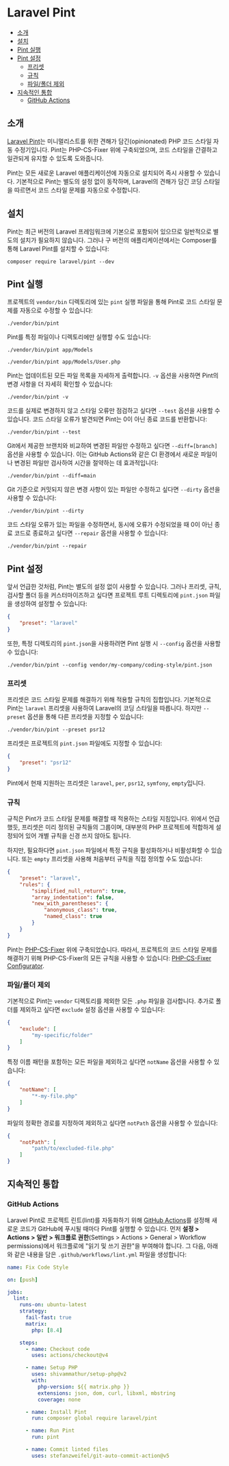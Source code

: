 # Laravel Pint

- [소개](#introduction)
- [설치](#installation)
- [Pint 실행](#running-pint)
- [Pint 설정](#configuring-pint)
    - [프리셋](#presets)
    - [규칙](#rules)
    - [파일/폴더 제외](#excluding-files-or-folders)
- [지속적인 통합](#continuous-integration)
    - [GitHub Actions](#running-tests-on-github-actions)

<a name="introduction"></a>
## 소개

[Laravel Pint](https://github.com/laravel/pint)는 미니멀리스트를 위한 견해가 담긴(opinionated) PHP 코드 스타일 자동 수정기입니다. Pint는 PHP-CS-Fixer 위에 구축되었으며, 코드 스타일을 간결하고 일관되게 유지할 수 있도록 도와줍니다.

Pint는 모든 새로운 Laravel 애플리케이션에 자동으로 설치되어 즉시 사용할 수 있습니다. 기본적으로 Pint는 별도의 설정 없이 동작하며, Laravel의 견해가 담긴 코딩 스타일을 따르면서 코드 스타일 문제를 자동으로 수정합니다.

<a name="installation"></a>
## 설치

Pint는 최근 버전의 Laravel 프레임워크에 기본으로 포함되어 있으므로 일반적으로 별도의 설치가 필요하지 않습니다. 그러나 구 버전의 애플리케이션에서는 Composer를 통해 Laravel Pint를 설치할 수 있습니다:

```shell
composer require laravel/pint --dev
```

<a name="running-pint"></a>
## Pint 실행

프로젝트의 `vendor/bin` 디렉토리에 있는 `pint` 실행 파일을 통해 Pint로 코드 스타일 문제를 자동으로 수정할 수 있습니다:

```shell
./vendor/bin/pint
```

Pint를 특정 파일이나 디렉토리에만 실행할 수도 있습니다:

```shell
./vendor/bin/pint app/Models

./vendor/bin/pint app/Models/User.php
```

Pint는 업데이트된 모든 파일 목록을 자세하게 출력합니다. `-v` 옵션을 사용하면 Pint의 변경 사항을 더 자세히 확인할 수 있습니다:

```shell
./vendor/bin/pint -v
```

코드를 실제로 변경하지 않고 스타일 오류만 점검하고 싶다면 `--test` 옵션을 사용할 수 있습니다. 코드 스타일 오류가 발견되면 Pint는 0이 아닌 종료 코드를 반환합니다:

```shell
./vendor/bin/pint --test
```

Git에서 제공한 브랜치와 비교하여 변경된 파일만 수정하고 싶다면 `--diff=[branch]` 옵션을 사용할 수 있습니다. 이는 GitHub Actions와 같은 CI 환경에서 새로운 파일이나 변경된 파일만 검사하여 시간을 절약하는 데 효과적입니다:

```shell
./vendor/bin/pint --diff=main
```

Git 기준으로 커밋되지 않은 변경 사항이 있는 파일만 수정하고 싶다면 `--dirty` 옵션을 사용할 수 있습니다:

```shell
./vendor/bin/pint --dirty
```

코드 스타일 오류가 있는 파일을 수정하면서, 동시에 오류가 수정되었을 때 0이 아닌 종료 코드로 종료하고 싶다면 `--repair` 옵션을 사용할 수 있습니다:

```shell
./vendor/bin/pint --repair
```

<a name="configuring-pint"></a>
## Pint 설정

앞서 언급한 것처럼, Pint는 별도의 설정 없이 사용할 수 있습니다. 그러나 프리셋, 규칙, 검사할 폴더 등을 커스터마이즈하고 싶다면 프로젝트 루트 디렉토리에 `pint.json` 파일을 생성하여 설정할 수 있습니다:

```json
{
    "preset": "laravel"
}
```

또한, 특정 디렉토리의 `pint.json`을 사용하려면 Pint 실행 시 `--config` 옵션을 사용할 수 있습니다:

```shell
./vendor/bin/pint --config vendor/my-company/coding-style/pint.json
```

<a name="presets"></a>
### 프리셋

프리셋은 코드 스타일 문제를 해결하기 위해 적용할 규칙의 집합입니다. 기본적으로 Pint는 `laravel` 프리셋을 사용하여 Laravel의 코딩 스타일을 따릅니다. 하지만 `--preset` 옵션을 통해 다른 프리셋을 지정할 수 있습니다:

```shell
./vendor/bin/pint --preset psr12
```

프리셋은 프로젝트의 `pint.json` 파일에도 지정할 수 있습니다:

```json
{
    "preset": "psr12"
}
```

Pint에서 현재 지원하는 프리셋은 `laravel`, `per`, `psr12`, `symfony`, `empty`입니다.

<a name="rules"></a>
### 규칙

규칙은 Pint가 코드 스타일 문제를 해결할 때 적용하는 스타일 지침입니다. 위에서 언급했듯, 프리셋은 미리 정의된 규칙들의 그룹이며, 대부분의 PHP 프로젝트에 적합하게 설정되어 있어 개별 규칙을 신경 쓰지 않아도 됩니다.

하지만, 필요하다면 `pint.json` 파일에서 특정 규칙을 활성화하거나 비활성화할 수 있습니다. 또는 `empty` 프리셋을 사용해 처음부터 규칙을 직접 정의할 수도 있습니다:

```json
{
    "preset": "laravel",
    "rules": {
        "simplified_null_return": true,
        "array_indentation": false,
        "new_with_parentheses": {
            "anonymous_class": true,
            "named_class": true
        }
    }
}
```

Pint는 [PHP-CS-Fixer](https://github.com/FriendsOfPHP/PHP-CS-Fixer) 위에 구축되었습니다. 따라서, 프로젝트의 코드 스타일 문제를 해결하기 위해 PHP-CS-Fixer의 모든 규칙을 사용할 수 있습니다: [PHP-CS-Fixer Configurator](https://mlocati.github.io/php-cs-fixer-configurator).

<a name="excluding-files-or-folders"></a>
### 파일/폴더 제외

기본적으로 Pint는 `vendor` 디렉토리를 제외한 모든 `.php` 파일을 검사합니다. 추가로 폴더를 제외하고 싶다면 `exclude` 설정 옵션을 사용할 수 있습니다:

```json
{
    "exclude": [
        "my-specific/folder"
    ]
}
```

특정 이름 패턴을 포함하는 모든 파일을 제외하고 싶다면 `notName` 옵션을 사용할 수 있습니다:

```json
{
    "notName": [
        "*-my-file.php"
    ]
}
```

파일의 정확한 경로를 지정하여 제외하고 싶다면 `notPath` 옵션을 사용할 수 있습니다:

```json
{
    "notPath": [
        "path/to/excluded-file.php"
    ]
}
```

<a name="continuous-integration"></a>
## 지속적인 통합

<a name="running-tests-on-github-actions"></a>
### GitHub Actions

Laravel Pint로 프로젝트 린트(lint)를 자동화하기 위해 [GitHub Actions](https://github.com/features/actions)를 설정해 새로운 코드가 GitHub에 푸시될 때마다 Pint를 실행할 수 있습니다. 먼저 **설정 > Actions > 일반 > 워크플로 권한**(Settings > Actions > General > Workflow permissions)에서 워크플로에 "읽기 및 쓰기 권한"을 부여해야 합니다. 그 다음, 아래와 같은 내용을 담은 `.github/workflows/lint.yml` 파일을 생성합니다:

```yaml
name: Fix Code Style

on: [push]

jobs:
  lint:
    runs-on: ubuntu-latest
    strategy:
      fail-fast: true
      matrix:
        php: [8.4]

    steps:
      - name: Checkout code
        uses: actions/checkout@v4

      - name: Setup PHP
        uses: shivammathur/setup-php@v2
        with:
          php-version: ${{ matrix.php }}
          extensions: json, dom, curl, libxml, mbstring
          coverage: none

      - name: Install Pint
        run: composer global require laravel/pint

      - name: Run Pint
        run: pint

      - name: Commit linted files
        uses: stefanzweifel/git-auto-commit-action@v5
```
